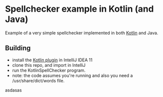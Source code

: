 # Spellchecker example in Kotlin (and Java)

Example of a very simple spellchecker implemented in both [Kotlin][1] and Java.

## Building
- install the [Kotlin plugin][2] in IntelliJ IDEA 11
- clone this repo, and import in IntelliJ
- run the KotlinSpellChecker program. 
- note: the code assumes you're running and also you need a /usr/share/dict/words file.

[1]: http://confluence.jetbrains.net/display/Kotlin/Welcome
[2]: http://confluence.jetbrains.net/display/Kotlin/Getting+Started
asdasas
